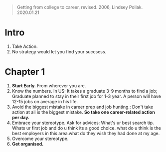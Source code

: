 > Getting from college to career, revised.  2006, Lindsey Pollak. 
> 2020.01.21

# Intro
1. Take Action.
2. No strategy would let you find your succsess.

# Chapter 1
1.  **Start Early.** From wherever you are. 
2. Know the numbers.  In US: It takes a graduate 3-9 months to find a job; Graduate planned to stay in their first job for 1-3 year. A person will have 12-15 jobs on average in his life.
3. Avoid the biggest mistake in career prep and job hunting.: Don't take action at all is the biggest mistake. **So take one career-related action per day.**
4. Embrace your stereotype. Ask for advices: What's ur best search tip. Whats ur first job and do u think its a good choice. what do u think is the best employers in this area.what do they wish they had done at my age.
5. Overcome your stereotype. 
6. **Get organised.** 


<!--stackedit_data:
eyJoaXN0b3J5IjpbLTE5ODI4Mzc4NDMsMTM4NDY5ODIyNSwxOD
Q4NjQ0MTI1LDc4NjU1MDU3Nl19
-->